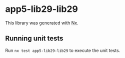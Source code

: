 # app5-lib29-lib29

This library was generated with [Nx](https://nx.dev).

## Running unit tests

Run `nx test app5-lib29-lib29` to execute the unit tests.
